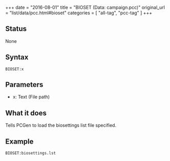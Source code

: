 +++
date = "2016-08-01"
title = "BIOSET (Data: campaign.pcc)"
original_url = "list/data/pcc.html#bioset"
categories = [ "all-tag", "pcc-tag" ]
+++

## Status

None

## Syntax

`BIOSET:x`

## Parameters

-   x: Text (File path)



What it does
------------

Tells PCGen to load the biosettings list file specified.

Example
-------

`BIOSET:biosettings.lst`

